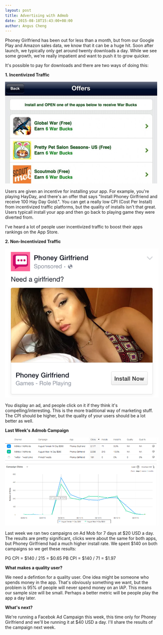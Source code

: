 ```yaml
---
layout: post
title: Advertising with Admob
date: 2015-08-18T15:43:00+08:00
author: Angus Cheng
---
```


Phoney Girlfriend has been out for less than a month, but from our Google Play and Amazon sales data, we know that it can be a huge hit. Soon after launch, we typically only get around twenty downloads a day. While we see some growth, we're really impatient and want to push it to grow quicker.

It's possible to pay for downloads and there are two ways of doing this:

**1. Incentivized Traffic**

![](/assets/2015-08-18-admob-campaign/incentivized.jpg)

Users are given an incentive for installing your app. For example, you're playing HayDay, and there's an offer that says "Install Phoney Girlfriend and receive 100 Hay Day Gold.". You can get a really low CPI (Cost Per Install) from incentivized traffic platforms, but the quality of installs isn't that great. Users typicall install your app and then go back to playing game they were diverted from.

I've heard a lot of people user incentivized traffic to boost their apps rankings on the App Store.

**2. Non-Incentivized Traffic**

[![](/assets/2015-08-18-admob-campaign/facebook_ad.png)](https://itunes.apple.com/us/app/phoney-girlfriend/id1011637655?mt=8)

You display an ad, and people click on it if they think it's compelling/interesting. This is the more traditional way of marketing stuff. The CPI should be higher, but the quality of your users should be a lot better as well.

**Last Week's Admob Campaign**

![](/assets/2015-08-18-admob-campaign/campaign_results.png)

Last week we ran two campaigns on Ad Mob for 7 days at $20 USD a day. The results are pretty significant, clicks were about the same for both apps, but Phoney Girlfriend had a much higher install rate. We spent $140 on both campaigns so we get these results:

PG CPI = $140 / 215 = $0.65 
PB CPI = $140 / 71 = $1.97

**What makes a quality user?**

We need a defintion for a quality user. One idea might be someone who spends money in the app. That's obviously something we want, but the problem is 95% of people will never spend money on an IAP. This means our sample size will be small. Perhaps a better metric will be people play the app a day later.

**What's next?**

We're running a Facebok Ad Campaign this week, this time only for Phoney Girlfriend and we'll be running it at $40 USD a day. I'll share the results of the campaign next week.